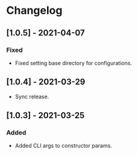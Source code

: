 # Changelog

## [1.0.5] - 2021-04-07

### Fixed

- Fixed setting base directory for configurations.

## [1.0.4] - 2021-03-29

- Sync release.

## [1.0.3] - 2021-03-25

### Added

- Added CLI args to constructor params.